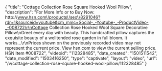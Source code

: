 {
    "title": "Cottage Collection Rose Square Hooked Wool Pillow",
    "description": "For More Info or to Buy Now: http:\/\/www.hsn.com\/products\/seo\/8291046?rdr=1&sourceid=youtube&cm_mmc=Social-_-Youtube-_-ProductVideo-_-008722\r\nCottage Collection Rose Hooked Wool Square Decorative Pillow\nGreet every day with beauty. This handcrafted pillow captures the exquisite beauty of a welltended rose garden in full bloom. It works...\r\nPrices shown on the previously recorded video may not represent the current price.  View hsn.com to view the current selling price. HSN Item #008722",
    "videoid": "112328485",
    "date_created": "1501511542",
    "date_modified": "1503416250",
    "type": "captivate",
    "layout": "video",
    "url": "\/v\/cottage-collection-rose-square-hooked-wool-pillow\/112328485"
}
